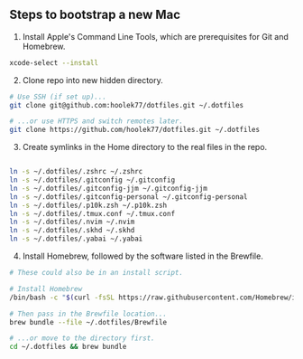 ## Steps to bootstrap a new Mac

1. Install Apple's Command Line Tools, which are prerequisites for Git and Homebrew.

```zsh
xcode-select --install
```

2. Clone repo into new hidden directory.

```zsh
# Use SSH (if set up)...
git clone git@github.com:hoolek77/dotfiles.git ~/.dotfiles

# ...or use HTTPS and switch remotes later.
git clone https://github.com/hoolek77/dotfiles.git ~/.dotfiles
```

3. Create symlinks in the Home directory to the real files in the repo.

```zsh

ln -s ~/.dotfiles/.zshrc ~/.zshrc
ln -s ~/.dotfiles/.gitconfig ~/.gitconfig
ln -s ~/.dotfiles/.gitconfig-jjm ~/.gitconfig-jjm
ln -s ~/.dotfiles/.gitconfig-personal ~/.gitconfig-personal
ln -s ~/.dotfiles/.p10k.zsh ~/.p10k.zsh
ln -s ~/.dotfiles/.tmux.conf ~/.tmux.conf
ln -s ~/.dotfiles/.nvim ~/.nvim
ln -s ~/.dotfiles/.skhd ~/.skhd
ln -s ~/.dotfiles/.yabai ~/.yabai
```

4. Install Homebrew, followed by the software listed in the Brewfile.

```zsh
# These could also be in an install script.

# Install Homebrew
/bin/bash -c "$(curl -fsSL https://raw.githubusercontent.com/Homebrew/install/HEAD/install.sh)"

# Then pass in the Brewfile location...
brew bundle --file ~/.dotfiles/Brewfile

# ...or move to the directory first.
cd ~/.dotfiles && brew bundle
```
